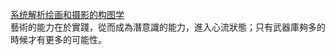 
[系统解析绘画和摄影的构图学](https://www.youtube.com/watch?v=5hYLFc_GUiw)  
藝術的能力在於實踐，從而成為潛意識的能力，進入心流狀態；只有武器庫夠多的時候才有更多的可能性。

